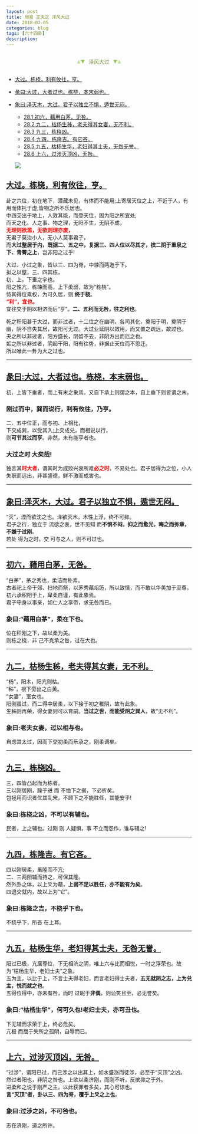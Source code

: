 ```yaml
---
layout: post
title: 周易 王夫之 泽风大过
date: 2018-02-05
categories: blog
tags: [六十四卦]
description: 
---
```


<span id = "jump"></span>


<section style="margin: 0px auto; text-align: center;">
    <section class="xhr" style="width: 0px; height: 0px; border-left: 5px solid transparent; border-right: 5px solid transparent; border-bottom: 10px solid rgb(135, 201, 67); display: inline-block; opacity: 0.5; border-top-color: rgb(135, 201, 67);"></section>
    <section class="xhr" style="width: 0px; height: 0px; border-left: 5px solid transparent; border-right: 5px solid transparent; border-top: 10px solid rgb(135, 201, 67); display: inline-block; margin-left: -3px; border-bottom-color: rgb(135, 201, 67);"></section>
    <section style="
margin-left: 0.5em;
display: inline-block;">
        <p>
            <span style="color: rgb(118, 146, 60);">泽风大过</span>
        </p>
    </section>
    <section class="xhr" style="margin-left: 0.5em; width: 0px; height: 0px; border-left: 5px solid transparent; border-right: 5px solid transparent; border-top: 10px solid rgb(135, 201, 67); display: inline-block; border-bottom-color: rgb(135, 201, 67);"></section>
    <section class="xhr" style="width: 0px; height: 0px; border-left: 5px solid transparent; border-right: 5px solid transparent; border-bottom: 10px solid rgb(135, 201, 67); display: inline-block; opacity: 0.5; margin-left: -3px; border-top-color: rgb(135, 201, 67);"></section>
</section>

- [大过。栋桡，利有攸往，亨。](#jump栋桡)
- [彖曰:大过，大者过也。栋桡，本末弱也。](#jump大过)
- [象曰:泽灭木，大过。君子以独立不惧，遁世无闷。](#jump泽灭木)
  - [28.1 初六，藉用白茅，无咎。](#jump藉用白茅)
  - [28.2 九二，枯杨生秭，老夫得其女妻，无不利。](#jump枯杨生秭)
  - [28.3 九三，栋桡凶。](#jump栋桡凶)
  - [28.4 九四，栋隆吉。有它吝。](#jump栋隆吉)
  - [28.5 九五，枯杨生华，老妇得其士夫，无咎无誉。](#jump枯杨生华)
  - [28.6 上六，过涉灭顶凶，无咎。](#jump过涉灭顶凶)
  
  ![](http://www.guoyi360.com/uploads/allimg/130728/1-130HQRRCG.jpg)


<span id = "jump栋桡"></span>
## [大过。栋桡，利有攸往，亨。](#jump)
卦之六位，初在地下，潜藏未见，有体而不能用;上寄居天位之上，不近于人，有用而体托于虚;皆物之所不乐居也。<br>
中四艾出于地上，人效其能，而登天位，固为阳之所宜处;<br>
而天之化、人之事、物之理，无阳不生，无阴不成，<font color="#FF0000"><b><br>无理则欲滥，无欲则理亦废，<br></b></font>无君子莫治小人，无小人莫事君子，<br>
而**大过整居于内，既据二、五之中，复据三、四人位以尽其才，摈二阴于重泉之下、青霄之上**，岂非阳之过乎!


大过、小过之象，皆以三、四为脊，中竦而两迤于下。<br>
拟之以屋，三、四其栋，<br>
初、上，下垂之宇也。<br>
阳之性亢，栋竦而高，上下柔弱，故为“栋桡”。<br>
恃其得位乘权，为可久居，则 **终于桡**。<font color="#FF0000"><b><br>“利”，宜也。<br></b></font>宜往交于阴以相济而后“亨”。**二、五利而无咎，往之利也**。


乾之积阳甚于大过，而非过者，十二位之在幽明，各司其化，奠阳于明，奠阴于幽，阴不自失其居，故阳可无过。大过业延阴以效用，而又置之疏远，故过也。<br>
夬之所以非过者，阳方盛长，阴留不去，非阴方出而厄之也。<br>
姤之所以非过者，阴起干阳，阳有往势，非据止天位而不思迁。<br>
所以唯此一卦为大之过也。

----

<span id = "jump大过"></span>
## [彖曰:大过，大者过也。栋桡，本末弱也。](#jump)
初、上皆下垂者，而上有末之象焉。又自下承上则谓之本，自上垂下则皆谓之末。

### 刚过而中，巽而说行，利有攸往，乃亨。
二、五中位正，而与初、上相比，<br>
下交成巽，以受其入;上交成兑，而相说以行，<br>
则**可节其过而亨**。非然，未有能亨者也。

### 大过之时 大矣哉!
独言其<font color="#FF0000"><b>时大者</b></font>，谓其时为成败兴衰所难<font color="#FF0000"><b>必之时</b></font>，不易处也。君子居得为之位，小人失职而远出，非甚盛德，鲜不激而成害也。

----

<span id = "jump泽灭木"></span>
## [象曰:泽灭木，大过。君子以独立不惧，遁世无闷。](#jump)
“灭”，湮而欲沈之也。泽欲灭木，木性上浮，终不可抑。<br>
君子之行，独立于 流欲之表，世不见知 而**不惧不闷，抑之而愈光，晦之而弥章，不嫌于过刚**。<br>
若处 得为之时，交 可与之人，则不可过也。

----

<span id = "jump藉用白茅"></span>
## [初六，藉用白茅，无咎。](#jump)
“白茅”，茅之秀也，柔洁而朴素。<br>
古者祀上帝于郊、扫地而祭，以茅秀藉俎笾，所以致慎，而不敢以华美加于至尊。<br>
初六承积阳于上，卑柔自谨，有此象焉。<br>
君子守身以事亲，如仁人之享帝，求无咎而已。

### 象曰:“藉用白茅”，柔在下也。
位在积刚之下，故以柔为美。<br>
则栋之桡，非 己不克承之咎，过在大也。

----

<span id = "jump枯杨生秭"></span>
## [九二，枯杨生秭，老夫得其女妻，无不利。](#jump)
“杨”，阳木，阳亢则枯。<br>
“秭”，根下旁出之白黄。<br>
“女妻”，室女也。<br>
阳刚虽过，而二得中居柔，以下接于初之稚阴，故有此象。<br>
生秭则再荣，得女妻则可以育嗣。**当过之世，而能受阴之巽人**，故“无不利”。

### 象曰:老夫女妻，过以相与也。
自虑其太过，因而下交初柔而乐承之，刚柔调矣。

----

<span id = "jump栋桡凶"></span>
## [九三，栋桡凶。](#jump)
三，四皆凸起而为栋者。<br>
三以刚居刚，躁于进 而 不恤下之弱，下必折矣。<br>
包拯用而识者优其乱宋，不顾下之不能胜任，其能安乎!

### 象曰:栋桡之凶，不可以有辅也。
民者，上之辅也。过刚 则 人疑惧，事 不立而怨作，谁与辅之!

----

<span id = "jump栋隆吉"></span>
## [九四，栋隆吉。有它吝。](#jump)
四以刚居柔，虽隆而不亢;<br>
二、三两阳辅而持之，可保其隆。<br>
然外卦之体，以上爻为藉，**上弱不足以胜任，亦不能有为矣**。<br>
四退交就内，故以上为“它”。

### 象曰:栋隆之吉，不桡乎下也。
不桡乎下，所吝 在上耳。

----

<span id = "jump枯杨生华"></span>
## [九五，枯杨生华，老妇得其士夫，无咎无誉。](#jump)
阳过已极，亢居尊位，下无相济之阴，唯上六与比而相悦，一时之浮荣也。故为“枯杨生华，老妇士夫”之象。<br>
五为主，以比于上，不言士夫得老妇，而言老妇得士夫者，**五无就阴之志，上为兑主，悦而就之也**。<br>
五得位得中，亦未有咎，而时 过昵于**非偶**，则讪笑且至，必无誉矣。

### 象曰:“枯杨生华”，何可久也!老妇士夫，亦可丑也。
下无辅而求荣于上，终必危矣。<br>
亢极 而屈于失所之孤阴，自辱而已。

----

<span id = "jump过涉灭顶凶"></span>
## [上六，过涉灭顶凶，无咎。](#jump)
“过涉”，谓阳已过，而己涉之以出其上，如水盛涨而徒涉，必至于“灭顶”之凶。<br>
然过者阳也，非阴之咎也。上欲以柔济刚，而刚不听，反摈抑之于外。<br>
进柔和之说于刚严之主，以此获罪者多矣，其心可谅也。<br>
**言“灭顶”者，卦以三、四为脊，覆乎上爻之上也**。

### 象曰:过涉之凶，不可咎也。
志在济刚，道之所许。

